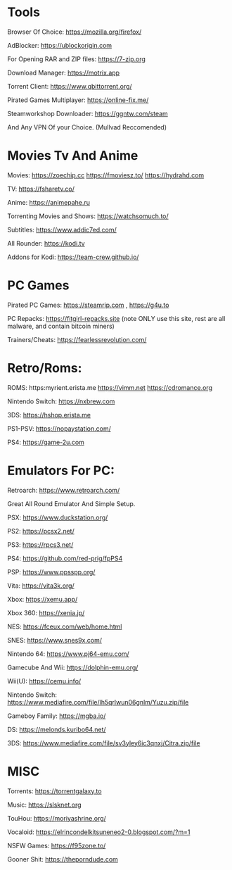 # **Tools**
Browser Of Choice: https://mozilla.org/firefox/

AdBlocker: https://ublockorigin.com

For Opening RAR and ZIP files: 
https://7-zip.org

Download Manager: https://motrix.app

Torrent Client: https://www.qbittorrent.org/

Pirated Games Multiplayer: https://online-fix.me/

Steamworkshop Downloader: https://ggntw.com/steam

And Any VPN Of your Choice. (Mullvad Reccomended)

# **Movies Tv And Anime**

Movies: https://zoechip.cc https://fmoviesz.to/ https://hydrahd.com

TV: https://fsharetv.co/

Anime: https://animepahe.ru

Torrenting Movies and Shows: https://watchsomuch.to/

Subtitles: https://www.addic7ed.com/

All Rounder: https://kodi.tv

Addons for Kodi: https://team-crew.github.io/

# **PC Games**

Pirated PC Games: https://steamrip.com , https://g4u.to

PC Repacks: https://fitgirl-repacks.site (note ONLY use this site, rest are all malware, and contain bitcoin miners)

Trainers/Cheats: https://fearlessrevolution.com/

# **Retro/Roms:**

ROMS: https:myrient.erista.me https://vimm.net https://cdromance.org

Nintendo Switch: https://nxbrew.com

3DS: https://hshop.erista.me

PS1-PSV: https://nopaystation.com/

PS4: https://game-2u.com

# **Emulators For PC:**

Retroarch: https://www.retroarch.com/

Great All Round Emulator And Simple Setup.

PSX: https://www.duckstation.org/

PS2: https://pcsx2.net/

PS3: https://rpcs3.net/

PS4: https://github.com/red-prig/fpPS4

PSP: https://www.ppsspp.org/

Vita: https://vita3k.org/

Xbox: https://xemu.app/

Xbox 360: https://xenia.jp/

NES: https://fceux.com/web/home.html

SNES: https://www.snes9x.com/

Nintendo 64: https://www.pj64-emu.com/

Gamecube And Wii: https://dolphin-emu.org/

Wii(U): https://cemu.info/

Nintendo Switch: https://www.mediafire.com/file/lh5qrlwun06gnlm/Yuzu.zip/file

Gameboy Family: https://mgba.io/

DS: https://melonds.kuribo64.net/

3DS: https://www.mediafire.com/file/sv3yley6ic3qnxj/Citra.zip/file

# **MISC**

Torrents: https://torrentgalaxy.to

Music: https://slsknet.org

TouHou: https://moriyashrine.org/

Vocaloid: https://elrincondelkitsuneneo2-0.blogspot.com/?m=1

NSFW Games: https://f95zone.to/

Gooner Shit: https://theporndude.com